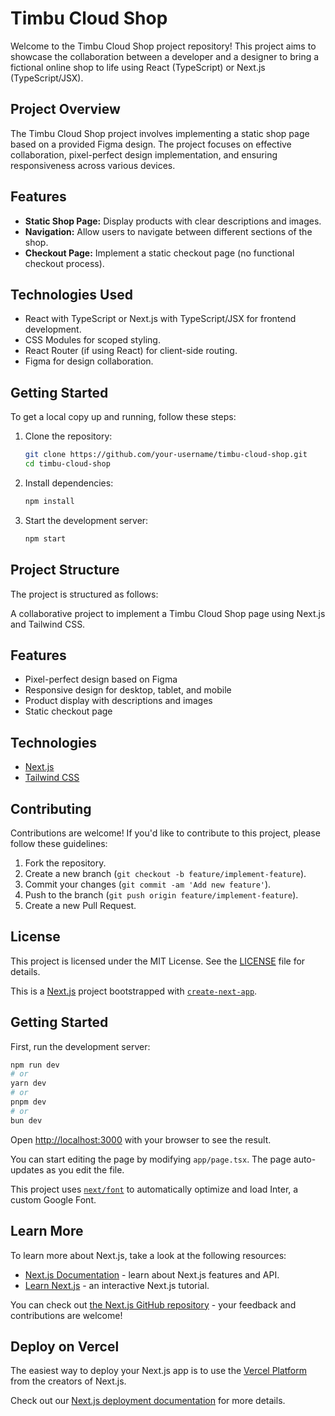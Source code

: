 # Timbu Cloud Shop

Welcome to the Timbu Cloud Shop project repository! This project aims to showcase the collaboration between a developer and a designer to bring a fictional online shop to life using React (TypeScript) or Next.js (TypeScript/JSX).

## Project Overview

The Timbu Cloud Shop project involves implementing a static shop page based on a provided Figma design. The project focuses on effective collaboration, pixel-perfect design implementation, and ensuring responsiveness across various devices.

## Features

- **Static Shop Page:** Display products with clear descriptions and images.
- **Navigation:** Allow users to navigate between different sections of the shop.
- **Checkout Page:** Implement a static checkout page (no functional checkout process).

## Technologies Used

- React with TypeScript or Next.js with TypeScript/JSX for frontend development.
- CSS Modules for scoped styling.
- React Router (if using React) for client-side routing.
- Figma for design collaboration.

## Getting Started

To get a local copy up and running, follow these steps:

1. Clone the repository:

   ```bash
   git clone https://github.com/your-username/timbu-cloud-shop.git
   cd timbu-cloud-shop
   ```

2. Install dependencies:

   ```bash
   npm install
   ```

3. Start the development server:
   ```bash
   npm start
   ```

## Project Structure

The project is structured as follows:

A collaborative project to implement a Timbu Cloud Shop page using Next.js and Tailwind CSS.

## Features

- Pixel-perfect design based on Figma
- Responsive design for desktop, tablet, and mobile
- Product display with descriptions and images
- Static checkout page

## Technologies

- [Next.js](https://nextjs.org/)
- [Tailwind CSS](https://tailwindcss.com/)

## Contributing

Contributions are welcome! If you'd like to contribute to this project, please follow these guidelines:

1. Fork the repository.
2. Create a new branch (`git checkout -b feature/implement-feature`).
3. Commit your changes (`git commit -am 'Add new feature'`).
4. Push to the branch (`git push origin feature/implement-feature`).
5. Create a new Pull Request.

## License

This project is licensed under the MIT License. See the [LICENSE](LICENSE) file for details.


This is a [Next.js](https://nextjs.org/) project bootstrapped with [`create-next-app`](https://github.com/vercel/next.js/tree/canary/packages/create-next-app).

## Getting Started

First, run the development server:

```bash
npm run dev
# or
yarn dev
# or
pnpm dev
# or
bun dev
```

Open [http://localhost:3000](http://localhost:3000) with your browser to see the result.

You can start editing the page by modifying `app/page.tsx`. The page auto-updates as you edit the file.

This project uses [`next/font`](https://nextjs.org/docs/basic-features/font-optimization) to automatically optimize and load Inter, a custom Google Font.

## Learn More

To learn more about Next.js, take a look at the following resources:

- [Next.js Documentation](https://nextjs.org/docs) - learn about Next.js features and API.
- [Learn Next.js](https://nextjs.org/learn) - an interactive Next.js tutorial.

You can check out [the Next.js GitHub repository](https://github.com/vercel/next.js/) - your feedback and contributions are welcome!

## Deploy on Vercel

The easiest way to deploy your Next.js app is to use the [Vercel Platform](https://vercel.com/new?utm_medium=default-template&filter=next.js&utm_source=create-next-app&utm_campaign=create-next-app-readme) from the creators of Next.js.

Check out our [Next.js deployment documentation](https://nextjs.org/docs/deployment) for more details.
